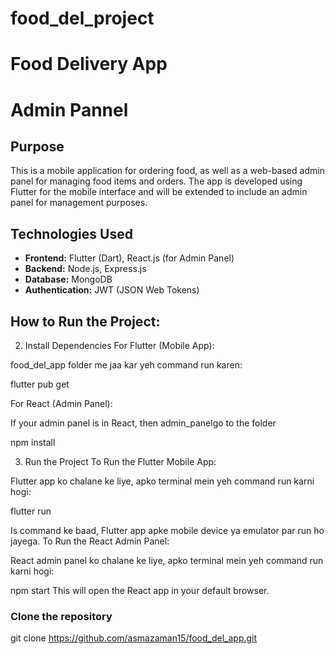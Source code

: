 # food_del_project
# Food Delivery App
# Admin Pannel

## Purpose
This is a mobile application for ordering food, as well as a web-based admin panel for managing food items and orders. The app is developed using Flutter for the mobile interface and will be extended to include an admin panel for management purposes.

## Technologies Used
- **Frontend:** Flutter (Dart), React.js (for Admin Panel)
- **Backend:** Node.js, Express.js
- **Database:** MongoDB
- **Authentication:** JWT (JSON Web Tokens)
  
## How to Run the Project:
2. Install Dependencies
For Flutter (Mobile App):

food_del_app folder me jaa kar yeh command run karen:

flutter pub get


For React (Admin Panel):

If your admin panel is in React, then admin_panelgo to the folder

npm install

3. Run the Project
To Run the Flutter Mobile App:

Flutter app ko chalane ke liye, apko terminal mein yeh command run karni hogi:

flutter run

Is command ke baad, Flutter app apke mobile device ya emulator par run ho jayega.
To Run the React Admin Panel:

React admin panel ko chalane ke liye, apko terminal mein yeh command run karni hogi:

npm start
This will open the React app in your default browser.

### Clone the repository

git clone https://github.com/asmazaman15/food_del_app.git
